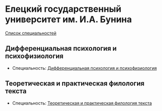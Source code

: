 # Елецкий государственный университет им. И.А. Бунина

[Список специальностей](http://elsu.ru/sveden/education/docs#magistr)

## Дифференциальная психология и психофизиология

- Специальность: [Дифференциальная психология и психофизиология](http://www.elsu.ru/uploads/files/2018-01/1515358291_37.04.01-op-psihologiya.pdf)

## Теоретическая и практическая филология текста

- Специальность: [Теоретическая и практическая филология текста](http://www.elsu.ru/uploads/files/2018-02/1517491693_45.04.01-oop-filologiya-teoret-filolog.pdf)
